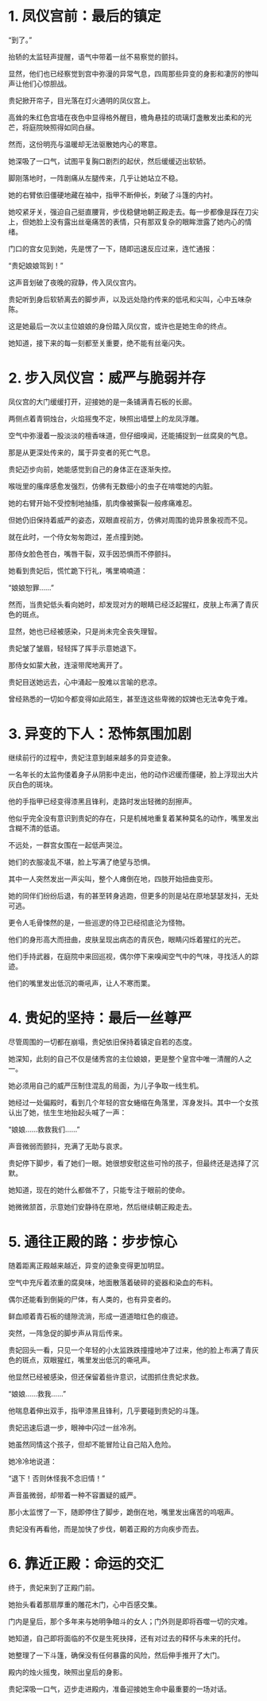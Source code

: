 # 1. 凤仪宫前：最后的镇定

“到了。”

抬轿的太监轻声提醒，语气中带着一丝不易察觉的颤抖。

显然，他们也已经察觉到宫中弥漫的异常气息，四周那些异变的身影和凄厉的惨叫声让他们心惊胆战。

贵妃掀开帘子，目光落在灯火通明的凤仪宫上。

高耸的朱红色宫墙在夜色中显得格外醒目，檐角悬挂的琉璃灯盏散发出柔和的光芒，将庭院映照得如同白昼。

然而，这份明亮与温暖却无法驱散她内心的寒意。

她深吸了一口气，试图平复胸口剧烈的起伏，然后缓缓迈出软轿。

脚刚落地时，一阵剧痛从左腿传来，几乎让她站立不稳。

她的右臂依旧僵硬地藏在袖中，指甲不断伸长，刺破了斗篷的内衬。

她咬紧牙关，强迫自己挺直腰背，步伐稳健地朝正殿走去。每一步都像是踩在刀尖上，但她脸上没有露出丝毫痛苦的表情，只有那双复杂的眼眸泄露了她内心的情绪。

门口的宫女见到她，先是愣了一下，随即迅速反应过来，连忙通报：

“贵妃娘娘驾到！”

这声音划破了夜晚的寂静，传入凤仪宫内。

贵妃听到身后软轿离去的脚步声，以及远处隐约传来的低吼和尖叫，心中五味杂陈。

这是她最后一次以主位娘娘的身份踏入凤仪宫，或许也是她生命的终点。

她知道，接下来的每一刻都至关重要，绝不能有丝毫闪失。

# 2. 步入凤仪宫：威严与脆弱并存

凤仪宫的大门缓缓打开，迎接她的是一条铺满青石板的长廊。

两侧点着青铜烛台，火焰摇曳不定，映照出墙壁上的龙凤浮雕。

空气中弥漫着一股淡淡的檀香味道，但仔细嗅闻，还能捕捉到一丝腐臭的气息。

那是从更深处传来的，属于异变者的死亡气息。

贵妃迈步向前，她能感觉到自己的身体正在逐渐失控。

喉咙里的瘙痒感愈发强烈，仿佛有无数细小的虫子在啃噬她的内脏。

她的右臂开始不受控制地抽搐，肌肉像被撕裂一般疼痛难忍。

但她仍旧保持着威严的姿态，双眼直视前方，仿佛对周围的诡异景象视而不见。

就在此时，一个侍女匆匆跑过，差点撞到她。

那侍女脸色苍白，嘴唇干裂，双手因恐惧而不停颤抖。

她看到贵妃后，慌忙跪下行礼，嘴里喃喃道：

“娘娘恕罪……”

然而，当贵妃低头看向她时，却发现对方的眼睛已经泛起猩红，皮肤上布满了青灰色的斑点。

显然，她也已经被感染，只是尚未完全丧失理智。

贵妃皱了皱眉，轻轻挥了挥手示意她退下。

那侍女如蒙大赦，连滚带爬地离开了。

贵妃目送她远去，心中涌起一股难以言喻的悲凉。

曾经熟悉的一切如今都变得如此陌生，甚至连这些卑微的奴婢也无法幸免于难。

# 3. 异变的下人：恐怖氛围加剧

继续前行的过程中，贵妃注意到越来越多的异变迹象。

一名年长的太监佝偻着身子从阴影中走出，他的动作迟缓而僵硬，脸上浮现出大片灰白色的斑块。

他的手指甲已经变得漆黑且锋利，走路时发出轻微的刮擦声。

他似乎完全没有意识到贵妃的存在，只是机械地重复着某种莫名的动作，嘴里发出含糊不清的低语。

不远处，一群宫女围在一起低声哭泣。

她们的衣服凌乱不堪，脸上写满了绝望与恐惧。

其中一人突然发出一声尖叫，整个人瘫倒在地，四肢开始扭曲变形。

她的同伴们纷纷后退，有的甚至转身逃跑，但更多的则是站在原地瑟瑟发抖，无处可逃。

更令人毛骨悚然的是，一些巡逻的侍卫已经彻底沦为怪物。

他们的身形高大而扭曲，皮肤呈现出病态的青灰色，眼睛闪烁着猩红的光芒。

他们手持武器，在庭院中来回巡视，偶尔停下来嗅闻空气中的气味，寻找活人的踪迹。

他们的嘴里发出低沉的嘶吼声，让人不寒而栗。

# 4. 贵妃的坚持：最后一丝尊严


尽管周围的一切都在崩塌，贵妃依旧保持着镇定自若的态度。

她深知，此刻的自己不仅是储秀宫的主位娘娘，更是整个皇宫中唯一清醒的人之一。

她必须用自己的威严压制住混乱的局面，为儿子争取一线生机。

她经过一处偏殿时，看到几个年轻的宫女蜷缩在角落里，浑身发抖。其中一个女孩认出了她，怯生生地抬起头喊了一声：

“娘娘……救救我们……”

声音微弱而颤抖，充满了无助与哀求。

贵妃停下脚步，看了她们一眼。她很想安慰这些可怜的孩子，但最终还是选择了沉默。

她知道，现在的她什么都做不了，只能专注于眼前的使命。

她微微颔首，示意她们安静待在原地，然后继续朝正殿走去。

# 5. 通往正殿的路：步步惊心

随着距离正殿越来越近，异变的迹象变得更加明显。

空气中充斥着浓重的腐臭味，地面散落着破碎的瓷器和染血的布料。

偶尔还能看到倒毙的尸体，有人类的，也有异变者的。

鲜血顺着青石板的缝隙流淌，形成一道道暗红色的痕迹。

突然，一阵急促的脚步声从背后传来。

贵妃回头一看，只见一个年轻的小太监跌跌撞撞地冲了过来，他的脸上布满了青灰色的斑点，双眼猩红，嘴里发出低沉的嘶吼声。

他显然已经被感染，但还保留着些许意识，试图抓住贵妃求救。

“娘娘……救我……”

他喘息着伸出双手，指甲漆黑且锋利，几乎要碰到贵妃的斗篷。

贵妃迅速后退一步，眼神中闪过一丝冷冽。

她虽然同情这个孩子，但却不能冒险让自己陷入危险。

她冷冷地说道：

“退下！否则休怪我不念旧情！”

声音虽微弱，却带着一种不容置疑的威严。

那小太监愣了一下，随即停住了脚步，跪倒在地，嘴里发出痛苦的呜咽声。

贵妃没有再看他，而是加快了步伐，朝着正殿的方向疾步而去。

# 6. 靠近正殿：命运的交汇
终于，贵妃来到了正殿门前。

她抬头看着那扇厚重的雕花木门，心中百感交集。

门内是皇后，那个多年来与她明争暗斗的女人；门外则是即将吞噬一切的灾难。

她知道，自己即将面临的不仅是生死抉择，还有对过去的释怀与未来的托付。

她整理了一下斗篷，确保没有任何暴露的风险，然后伸手推开了大门。

殿内的烛火摇曳，映照出皇后的身影。

贵妃深吸一口气，迈步走进殿内，准备迎接她生命中最重要的一场对话。